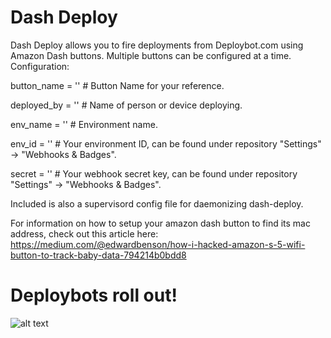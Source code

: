 # Dash Deploy

Dash Deploy allows you to fire deployments from Deploybot.com using Amazon Dash buttons. Multiple buttons can be configured at a time.  Configuration:

button_name = ''  # Button Name for your reference.
    
deployed_by = ''  # Name of person or device deploying.
    
env_name = ''     # Environment name.
    
env_id = ''       # Your environment ID, can be found under repository "Settings" -> "Webhooks & Badges".
    
secret = ''       # Your webhook secret key, can be found under repository "Settings" -> "Webhooks & Badges".

Included is also a supervisord config file for daemonizing dash-deploy.

For information on how to setup your amazon dash button to find its mac address, check out this article here: https://medium.com/@edwardbenson/how-i-hacked-amazon-s-5-wifi-button-to-track-baby-data-794214b0bdd8

# Deploybots roll out!
![alt text](http://i.imgur.com/YyiYx7K.jpg "Deploybots roll out!")
